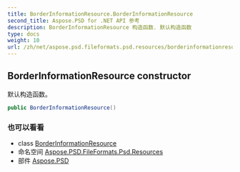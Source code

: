 ```yaml
---
title: BorderInformationResource.BorderInformationResource
second_title: Aspose.PSD for .NET API 参考
description: BorderInformationResource 构造函数. 默认构造函数
type: docs
weight: 10
url: /zh/net/aspose.psd.fileformats.psd.resources/borderinformationresource/borderinformationresource/
---
```

## BorderInformationResource constructor

默认构造函数。

```csharp
public BorderInformationResource()
```

### 也可以看看

* class [BorderInformationResource](../)
* 命名空间 [Aspose.PSD.FileFormats.Psd.Resources](../../borderinformationresource/)
* 部件 [Aspose.PSD](../../../)


